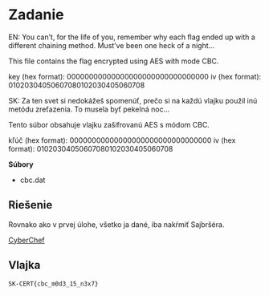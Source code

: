 # Zadanie

EN: You can’t, for the life of you, remember why each flag ended up with a different chaining method. Must’ve been one heck of a night...

This file contains the flag encrypted using AES with mode CBC.

key (hex format): 00000000000000000000000000000000 iv (hex format): 01020304050607080102030405060708

SK: Za ten svet si nedokážeš spomenúť, prečo si na každú vlajku použil inú metódu zreťazenia. To musela byť pekelná noc...

Tento súbor obsahuje vlajku zašifrovanú AES s módom CBC.

kľúč (hex format): 00000000000000000000000000000000 iv (hex format): 01020304050607080102030405060708

**Súbory**

- cbc.dat



## Riešenie

Rovnako ako v prvej úlohe, všetko ja dané, iba nakŕmiť Sajbršéra.

[CyberChef](https://gchq.github.io/CyberChef/#recipe=AES_Decrypt(%7B'option':'Hex','string':'00000000000000000000000000000000'%7D,%7B'option':'Hex','string':'01020304050607080102030405060708'%7D,'CBC','Raw','Raw',%7B'option':'Hex','string':''%7D,%7B'option':'Hex','string':''%7D)&input=YqNPLiW1wUyBAxdMEuIyOOAAY%2BppXPvTPiQRZHKeq6E)



## Vlajka

    SK-CERT{cbc_m0d3_15_n3x7}
